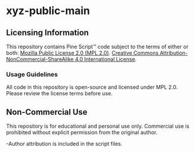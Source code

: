 # xyz-public-main

## Licensing Information
This repository contains Pine Script™ code subject to the terms of either or both:
[Mozilla Public License 2.0 (MPL 2.0)](https://mozilla.org/MPL/2.0/). 
[Creative Commons Attribution-NonCommercial-ShareAlike 4.0 International License](https://creativecommons.org/licenses/by-nc-sa/4.0/).

### Usage Guidelines
All code in this repository is open-source and licensed under MPL 2.0. Please review the license terms before use.

## Non-Commercial Use
This repository is for educational and personal use only. Commercial use is prohibited without explicit permission from the original author.

-Author attribution is included in the script files.
